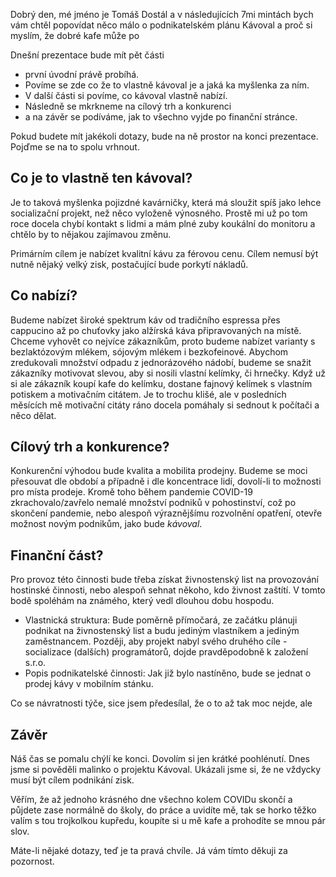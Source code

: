 
Dobrý den, mé jméno je Tomáš Dostál a v následujících 7mi mintách bych vám chtěl popovídat něco málo o podnikatelském plánu Kávoval a proč si myslím, že dobré kafe může po

Dnešní prezentace bude mít pět části

- první úvodní právě probíhá. 
- Povíme se zde co že to vlastně kávoval je a jaká ka myšlenka za ním. 
- V další části si povíme, co kávoval vlastně nabízí. 
- Následně se mkrkneme na cílový trh a konkurenci
- a na závěr se podíváme, jak to všechno vyjde po finanční stránce. 

Pokud budete mít jakékoli dotazy, bude na ně prostor na konci prezentace. 
Pojďme se na to spolu vrhnout. 

## Co je to vlastně ten kávoval? 

Je to taková myšlenka pojizdné kavárničky, která má sloužit spíš jako lehce socializační projekt, než něco vyloženě výnosného. 
Prostě mi už po tom roce docela chybí kontakt s lidmi a mám plné zuby koukální do monitoru a chtělo by to nějakou zajímavou změnu. 

Primárním cílem je nabízet kvalitní kávu za férovou cenu. Cílem nemusí být nutně nějaký velký zisk, postačující bude porkytí nákladů. 



## Co nabízí? 

Budeme nabízet široké spektrum káv od tradičního espressa přes cappucino až po chuťovky jako alžírská káva připravovaných na místě. 
Chceme vyhovět co nejvíce zákazníkům, proto budeme nabízet varianty s bezlaktózovým mlékem, sójovým mlékem i bezkofeinové. 
Abychom zredukovali množství odpadu z jednorázového nádobí, budeme se snažit zákazníky motivovat slevou, aby si nosili vlastní kelímky, či hrnečky. 
Když už si ale zákazník koupí kafe do kelímku, dostane fajnový kelímek s vlastním potiskem a motivačním citátem. Je to trochu klišé, ale v posledních měsících mě motivační citáty ráno docela pomáhaly si sednout k počítači a něco dělat. 

## Cílový trh a konkurence? 

Konkurenční výhodou bude kvalita a mobilita prodejny. 
Budeme se moci přesouvat dle období a případně i dle koncentrace lidí, dovolí-li to možnosti pro místa prodeje. 
Kromě toho během pandemie COVID-19 zkrachovalo/zavřelo nemalé množství podniků v pohostinství, což po skončení pandemie, nebo alespoň výraznějšímu rozvolnění opatření, otevře možnost novým podnikům, jako bude *kávoval*. 


## Finanční část? 

Pro provoz této činnosti bude třeba získat živnostenský list na provozování hostinské činnosti, nebo alespoň sehnat někoho, kdo živnost zaštítí. V tomto bodě spoléhám na známého, který vedl dlouhou dobu hospodu. 

- Vlastnická struktura: Bude poměrně přímočará, ze začátku plánuji podnikat na živnostenský list a budu jediným vlastníkem a jediným zaměstnancem. Později, aby projekt nabyl svého druhého cíle - socializace (dalších) programátorů, dojde pravděpodobně k založení s.r.o.
- Popis podnikatelské činnosti: Jak již bylo nastíněno, bude se jednat o prodej kávy v mobilním stánku. 

Co se návratnosti týče, sice jsem předesílal, že o to až tak moc nejde, ale 


## Závěr 

Náš čas se pomalu chýlí ke konci. Dovolím si jen krátké poohlénutí. Dnes jsme si pověděli malinko o projektu Kávoval. Ukázali jsme si, že ne vždycky musí být cílem podnikání zisk.

Věřím, že až jednoho krásného dne všechno kolem COVIDu skončí a půjdete zase normálně do školy, do práce a uvidíte mě, tak se horko těžko valím s tou trojkolkou kupředu, koupíte si u mě kafe a prohodíte se mnou pár slov. 

Máte-li nějaké dotazy, teď je ta pravá chvíle. Já vám tímto děkuji za pozornost. 
